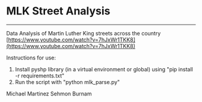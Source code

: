 # MLK Street Analysis
---
Data Analysis of Martin Luther King streets across the country
[https://www.youtube.com/watch?v=7hJxWr1TKK8](https://www.youtube.com/watch?v=7hJxWr1TKK8)

Instructions for use:
1. Install pyshp library (in a virtual environment or global) using "pip install -r requirements.txt"
2. Run the script with "python mlk_parse.py"

Michael Martinez
Sehmon Burnam

